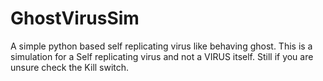 # GhostVirusSim
A simple python based self replicating virus like behaving ghost. This is a simulation for a Self replicating virus and not a VIRUS itself. Still if you are unsure check the Kill switch.
